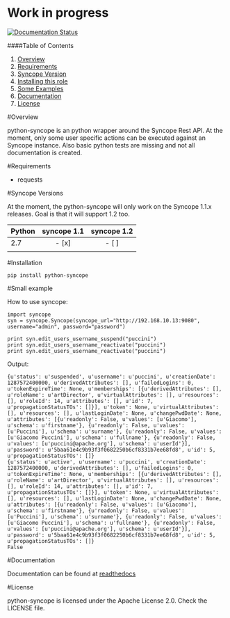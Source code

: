 Work in progress
=========

[![Documentation Status](https://readthedocs.org/projects/python-syncope/badge/?version=latest)](http://python-syncope.readthedocs.org/en/latest/?badge=latest)

####Table of Contents
1. [Overview](#overview)
2. [Requirements](#requirements)
3. [Syncope Version](#syncope-versions)
4. [Installing this role](#installation)
5. [Some Examples](#small-example)
6. [Documentation](#documentation)
7. [License](#license)

#Overview

python-syncope is an python wrapper around the Syncope Rest API.
At the moment, only some user specific actions can be executed against an Syncope instance. Also basic python tests are missing and not all documentation is created.

#Requirements

* requests

#Syncope Versions

At the moment, the python-syncope will only work on the Syncope 1.1.x releases. Goal is that it will support 1.2 too.


| Python | syncope 1.1 | syncope 1.2 |
|--------|:-----------:|:-----------:|
|  2.7   |    - [x]    |    - [ ]    |
|        |             |             |


#Installation

    pip install python-syncope


#Small example

How to use syncope:

    import syncope
    syn = syncope.Syncope(syncope_url="http://192.168.10.13:9080", username="admin", password="password")
    
    print syn.edit_users_username_suspend("puccini")
    print syn.edit_users_username_reactivate("puccini")
    print syn.edit_users_username_reactivate("puccini")
Output:

    {u'status': u'suspended', u'username': u'puccini', u'creationDate': 1287572400000, u'derivedAttributes': [], u'failedLogins': 0, u'tokenExpireTime': None, u'memberships': [{u'derivedAttributes': [], u'roleName': u'artDirector', u'virtualAttributes': [], u'resources': [], u'roleId': 14, u'attributes': [], u'id': 7, u'propagationStatusTOs': []}], u'token': None, u'virtualAttributes': [], u'resources': [], u'lastLoginDate': None, u'changePwdDate': None, u'attributes': [{u'readonly': False, u'values': [u'Giacomo'], u'schema': u'firstname'}, {u'readonly': False, u'values': [u'Puccini'], u'schema': u'surname'}, {u'readonly': False, u'values': [u'Giacomo Puccini'], u'schema': u'fullname'}, {u'readonly': False, u'values': [u'puccini@apache.org'], u'schema': u'userId'}], u'password': u'5baa61e4c9b93f3f0682250b6cf8331b7ee68fd8', u'id': 5, u'propagationStatusTOs': []}
    {u'status': u'active', u'username': u'puccini', u'creationDate': 1287572400000, u'derivedAttributes': [], u'failedLogins': 0, u'tokenExpireTime': None, u'memberships': [{u'derivedAttributes': [], u'roleName': u'artDirector', u'virtualAttributes': [], u'resources': [], u'roleId': 14, u'attributes': [], u'id': 7, u'propagationStatusTOs': []}], u'token': None, u'virtualAttributes': [], u'resources': [], u'lastLoginDate': None, u'changePwdDate': None, u'attributes': [{u'readonly': False, u'values': [u'Giacomo'], u'schema': u'firstname'}, {u'readonly': False, u'values': [u'Puccini'], u'schema': u'surname'}, {u'readonly': False, u'values': [u'Giacomo Puccini'], u'schema': u'fullname'}, {u'readonly': False, u'values': [u'puccini@apache.org'], u'schema': u'userId'}], u'password': u'5baa61e4c9b93f3f0682250b6cf8331b7ee68fd8', u'id': 5, u'propagationStatusTOs': []}
    False

#Documentation

Documentation can be found at [readthedocs](http://python-syncope.readthedocs.org/)

#License

python-syncope is licensed under the Apache License 2.0. Check the LICENSE file.
